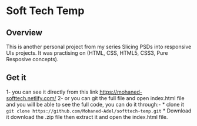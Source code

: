 # Soft Tech Temp

## Overview 

This is another personal project from my series Slicing PSDs into responsive UIs projects.
It was practising on (HTML, CSS, HTML5, CSS3, Pure Resposive concepts).

## Get it 

 1- you can see it directly from this link https://mohaned-softtech.netlify.com/
 2- or you can git the full file and open index.html file and you will be able to see the full code, you can do it through:- 
    * clone it
        ```
        git clone https://github.com/Mohaned-Adel/softtech-temp.git
        ```
    * Download it 
    download the .zip file then extract it and open the index.html file. 
